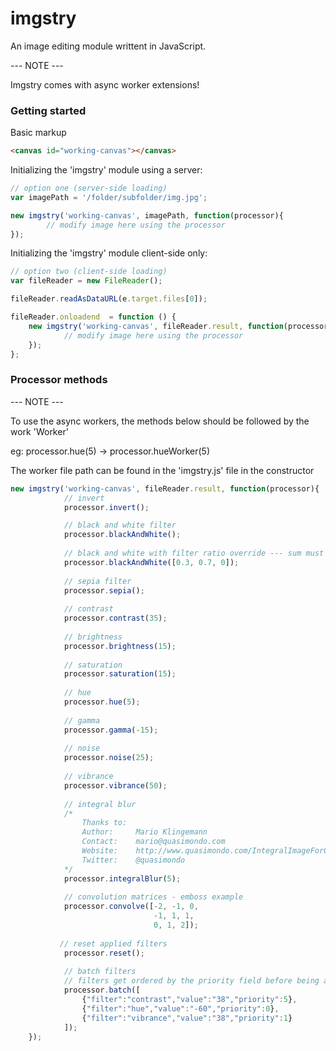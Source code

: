 # imgstry
An image editing module writtent in JavaScript.

--- NOTE ---

Imgstry comes with async worker extensions!

### Getting started

Basic markup 
```html
<canvas id="working-canvas"></canvas>
```

Initializing the 'imgstry' module using a server:
```javascript
// option one (server-side loading)
var imagePath = '/folder/subfolder/img.jpg';

new imgstry('working-canvas', imagePath, function(processor){ 
        // modify image here using the processor
});
```

Initializing the 'imgstry' module client-side only:
```javascript
// option two (client-side loading)
var fileReader = new FileReader();

fileReader.readAsDataURL(e.target.files[0]);

fileReader.onloadend  = function () {
	new imgstry('working-canvas', fileReader.result, function(processor){ 
            // modify image here using the processor
    });
};
```

### Processor methods
--- NOTE ---

To use the async workers, the methods below should be followed by the work 'Worker'

eg: processor.hue(5) -> processor.hueWorker(5)

The worker file path can be found in the 'imgstry.js' file in the constructor

```javascript
new imgstry('working-canvas', fileReader.result, function(processor){ 
            // invert
            processor.invert();

            // black and white filter
            processor.blackAndWhite();
            
            // black and white with filter ratio override --- sum must be 1
            processor.blackAndWhite([0.3, 0.7, 0]); 
            
            // sepia filter
            processor.sepia();
            
            // contrast
            processor.contrast(35);
            
            // brightness
            processor.brightness(15);
            
            // saturation
            processor.saturation(15);
            
            // hue
            processor.hue(5);
            
            // gamma
            processor.gamma(-15);
            
            // noise
            processor.noise(25);
            
            // vibrance
            processor.vibrance(50);
            
            // integral blur
            /* 
                Thanks to:
                Author:     Mario Klingemann
                Contact:    mario@quasimondo.com
                Website:	http://www.quasimondo.com/IntegralImageForCanvas
                Twitter:	@quasimondo
            */
            processor.integralBlur(5);
            
            // convolution matrices - emboss example
            processor.convolve([-2, -1, 0, 
                                -1, 1, 1, 
                                0, 1, 2]);
                                
           // reset applied filters         
            processor.reset();
            
            // batch filters
            // filters get ordered by the priority field before being applied to the image
            processor.batch([
                {"filter":"contrast","value":"38","priority":5},
                {"filter":"hue","value":"-60","priority":0},
                {"filter":"vibrance","value":"38","priority":1}
            ]);
    });
```
